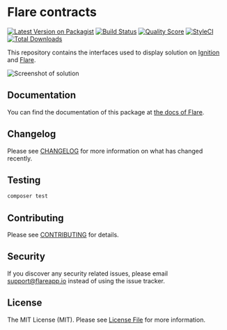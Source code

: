 # Flare contracts

[![Latest Version on Packagist](https://img.shields.io/packagist/v/facade/ignition-contracts.svg?style=flat-square)](https://packagist.org/packages/facade/ignition-contracts)
[![Build Status](https://img.shields.io/circleci/build/gh/spatie/ignition-contracts/master.svg?token=d92a2ec635d3e408b1df80ba214a5e8d549dea09&style=flat-square)](https://travis-ci.org/facade/ignition-contracts)
[![Quality Score](https://img.shields.io/scrutinizer/g/facade/ignition-contracts.svg?style=flat-square)](https://scrutinizer-ci.com/g/facade/ignition-contracts)
[![StyleCI](https://github.styleci.io/repos/204472836/shield?branch=master)](https://github.styleci.io/repos/204472836)
[![Total Downloads](https://img.shields.io/packagist/dt/facade/ignition-contracts.svg?style=flat-square)](https://packagist.org/packages/facade/ignition-contracts)

This repository contains the interfaces used to display solution on [Ignition](https://flareapp.io/docs/ignition-for-laravel/introduction) and [Flare](https://flareapp.io.).

![Screenshot of solution](https://facade.github.io/ignition-contracts/screenshot.png)

## Documentation

You can find the documentation of this package at [the docs of Flare](https://flareapp.io/docs/solutions/introduction).

## Changelog

Please see [CHANGELOG](CHANGELOG.md) for more information on what has changed recently.

## Testing

``` bash
composer test
```

## Contributing

Please see [CONTRIBUTING](CONTRIBUTING.md) for details.

## Security

If you discover any security related issues, please email support@flareapp.io instead of using the issue tracker.

## License

The MIT License (MIT). Please see [License File](LICENSE.md) for more information.
